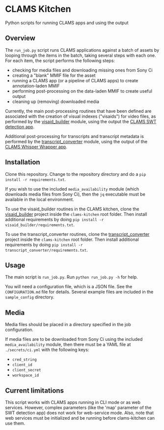 # CLAMS Kitchen
Python scripts for running CLAMS apps and using the output

## Overview

The `run_job.py` script runs CLAMS applications against a batch of assets by looping through the items in the batch, taking several steps with each one.  For each item, the script performs the following steps:
  - checking for media files and downloading missing ones from Sony Ci
  - creating a "blank" MMIF file for the asset
  - running a CLAMS app (or a pipeline of CLAMS apps) to create annotation-laden MMIF
  - performing post-processing on the data-laden MMIF to create useful output
  - cleaning up (removing) downloaded media

Currently, the main post-processing routines that have been defined are associated with the creation of visual indexes ("visaids") for video files, as performed by the [visaid_builder](https://github.com/WGBH-MLA/visaid_builder) module, using the output the [CLAMS SWT detection app](https://github.com/clamsproject/app-swt-detection).  

Additional post-processing for transcripts and transcript metadata is performed by the [transcript_converter](https://github.com/WGBH-MLA/transcript_converter) module, using the output of the [CLAMS Whisper Wrapper app](https://github.com/clamsproject/app-whisper-wrapper).


## Installation

Clone this repository.  Change to the repository directory and do a `pip install -r requirements.txt`.

If you wish to use the included `media_availability` module (which downloads media files from Sony Ci), then the `jq` executable must be available in the local environment.

To use the visaid_builder routines in the CLAMS kitchen, clone the [visaid_builder](https://github.com/WGBH-MLA/visaid_builder) project inside the `clams-kitchen` root folder.  Then install additional requirements by doing `pip install -r visaid_builder/requirements.txt`.

To use the transcript_converter routines, clone the [transcript_converter](https://github.com/WGBH-MLA/transcript_converter) project inside the `clams-kitchen` root folder.  Then install additional requirements by doing `pip install -r transcript_converter/requirements.txt`.



## Usage

The main script is `run_job.py`.  Run `python run_job.py -h` for help.

You will need a configuration file, which is a JSON file.  See the `CONFIGURATION.md` file for details.  Several example files are included in the `sample_config` directory.


## Media 

Media files should be placed in a directory specified in the job configuration.

If media files are to be downloaded from Sony Ci using the included `media_availability` module, then there must be a YAML file at `./secrets/ci.yml` with the following keys:
  - `cred_string`
  - `client_id`
  - `client_secret`
  - `workspace_id`


## Current limitations

This script works with CLAMS apps running in CLI mode or as web services.  However, complex parameters (like the 'map' parameter of the SWT detection app) does not work for web-service mode.  Also, note that web services must be initialized and be running before clams-kitchen can use them.
